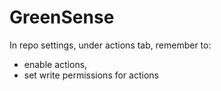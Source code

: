 # GreenSense

In repo settings, under actions tab, remember to:
- enable actions,
- set write permissions for actions